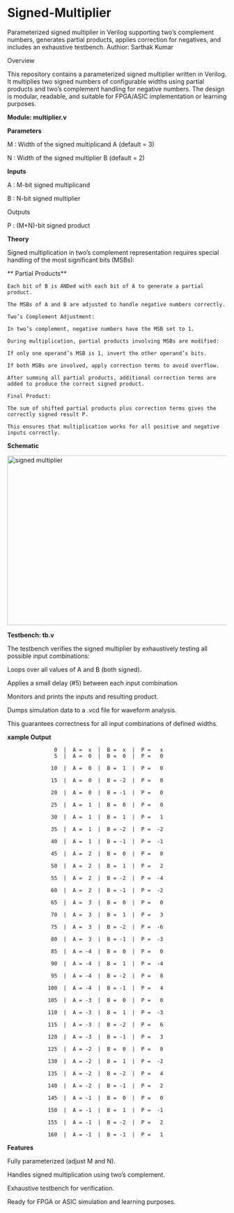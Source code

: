 # Signed-Multiplier
Parameterized signed multiplier in Verilog supporting two’s complement numbers, generates partial products, applies correction for negatives, and includes an exhaustive testbench.
Authior: Sarthak Kumar

Overview

This repository contains a parameterized signed multiplier written in Verilog.
It multiplies two signed numbers of configurable widths using partial products and two’s complement handling for negative numbers. The design is modular, readable, and suitable for FPGA/ASIC implementation or learning purposes.

**Module: multiplier.v**

**Parameters**

  M : Width of the signed multiplicand A (default = 3)
  
  N : Width of the signed multiplier B (default = 2)

**Inputs**

  A : M-bit signed multiplicand
  
  B : N-bit signed multiplier

Outputs

  P : (M+N)-bit signed product

**Theory**

Signed multiplication in two’s complement representation requires special handling of the most significant bits (MSBs):

 ** Partial Products**

    Each bit of B is ANDed with each bit of A to generate a partial product.
    
    The MSBs of A and B are adjusted to handle negative numbers correctly.
    
    Two’s Complement Adjustment:
    
    In two’s complement, negative numbers have the MSB set to 1.
    
    During multiplication, partial products involving MSBs are modified:
    
    If only one operand’s MSB is 1, invert the other operand’s bits.
    
    If both MSBs are involved, apply correction terms to avoid overflow.
    
    After summing all partial products, additional correction terms are added to produce the correct signed product.
    
    Final Product:
    
    The sum of shifted partial products plus correction terms gives the correctly signed result P.
    
    This ensures that multiplication works for all positive and negative inputs correctly.

**Schematic**

<img width="1891" height="389" alt="signed multiplier" src="https://github.com/user-attachments/assets/6d0b5587-8a9c-458c-813d-e34dac61e29e" />

**Testbench: tb.v**

  The testbench verifies the signed multiplier by exhaustively testing all possible input combinations:
  
  Loops over all values of A and B (both signed).
  
  Applies a small delay (#5) between each input combination.
  
  Monitors and prints the inputs and resulting product.
  
  Dumps simulation data to a .vcd file for waveform analysis.
  
  This guarantees correctness for all input combinations of defined widths.

**xample Output**

                   0  |  A =  x  |  B =  x  |  P =   x
                   5  |  A =  0  |  B =  0  |  P =   0
                   
                  10  |  A =  0  |  B =  1  |  P =   0
                  
                  15  |  A =  0  |  B = -2  |  P =   0
                  
                  20  |  A =  0  |  B = -1  |  P =   0
                  
                  25  |  A =  1  |  B =  0  |  P =   0
                  
                  30  |  A =  1  |  B =  1  |  P =   1
                  
                  35  |  A =  1  |  B = -2  |  P =  -2
                  
                  40  |  A =  1  |  B = -1  |  P =  -1
                  
                  45  |  A =  2  |  B =  0  |  P =   0
                  
                  50  |  A =  2  |  B =  1  |  P =   2
                  
                  55  |  A =  2  |  B = -2  |  P =  -4
                  
                  60  |  A =  2  |  B = -1  |  P =  -2
                  
                  65  |  A =  3  |  B =  0  |  P =   0
                  
                  70  |  A =  3  |  B =  1  |  P =   3
                  
                  75  |  A =  3  |  B = -2  |  P =  -6
                  
                  80  |  A =  3  |  B = -1  |  P =  -3
                  
                  85  |  A = -4  |  B =  0  |  P =   0
                  
                  90  |  A = -4  |  B =  1  |  P =  -4
                  
                  95  |  A = -4  |  B = -2  |  P =   8
                  
                 100  |  A = -4  |  B = -1  |  P =   4
                 
                 105  |  A = -3  |  B =  0  |  P =   0
                 
                 110  |  A = -3  |  B =  1  |  P =  -3
                 
                 115  |  A = -3  |  B = -2  |  P =   6
                 
                 120  |  A = -3  |  B = -1  |  P =   3
                 
                 125  |  A = -2  |  B =  0  |  P =   0
                 
                 130  |  A = -2  |  B =  1  |  P =  -2
                 
                 135  |  A = -2  |  B = -2  |  P =   4
                 
                 140  |  A = -2  |  B = -1  |  P =   2
                 
                 145  |  A = -1  |  B =  0  |  P =   0
                 
                 150  |  A = -1  |  B =  1  |  P =  -1
                 
                 155  |  A = -1  |  B = -2  |  P =   2
                 
                 160  |  A = -1  |  B = -1  |  P =   1

**Features**

  Fully parameterized (adjust M and N).
  
  Handles signed multiplication using two’s complement.
  
  Exhaustive testbench for verification.
  
  Ready for FPGA or ASIC simulation and learning purposes.
                   
